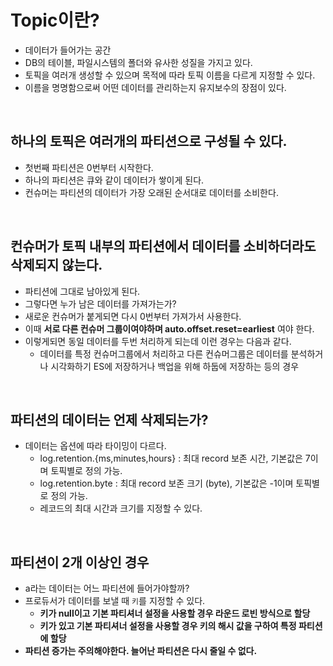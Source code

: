 # Topic이란?
- 데이터가 들어가는 공간
- DB의 테이블, 파일시스템의 폴더와 유사한 성질을 가지고 있다.
- 토픽을 여러개 생성할 수 있으며 목적에 따라 토픽 이름을 다르게 지정할 수 있다.
- 이름을 명명함으로써 어떤 데이터를 관리하는지 유지보수의 장점이 있다.

<br>

## 하나의 토픽은 여러개의 파티션으로 구성될 수 있다.
- 첫번째 파티션은 0번부터 시작한다.
- 하나의 파티션은 큐와 같이 데이터가 쌓이게 된다.
- 컨슈머는 파티션의 데이터가 가장 오래된 순서대로 데이터를 소비한다.

<br>

## 컨슈머가 토픽 내부의 파티션에서 데이터를 소비하더라도 삭제되지 않는다.
- 파티션에 그대로 남아있게 된다.
- 그렇다면 누가 남은 데이터를 가져가는가?
- 새로운 컨슈머가 붙게되면 다시 0번부터 가져가서 사용한다.
- 이때 **서로 다른 컨슈머 그룹이여야하며 auto.offset.reset=earliest** 여야 한다.
- 이렇게되면 동일 데이터를 두번 처리하게 되는데 이런 경우는 다음과 같다.
  - 데이터를 특정 컨슈머그룹에서 처리하고 다른 컨슈머그룹은 데이터를 분석하거나 시각화하기 ES에 저장하거나 백업을 위해 하둡에 저장하는 등의 경우

<br>

## 파티션의 데이터는 언제 삭제되는가?
- 데이터는 옵션에 따라 타이밍이 다르다.
  - log.retention.{ms,minutes,hours} : 최대 record 보존 시간, 기본값은 7이며 토픽별로 정의 가능.
  - log.retention.byte : 최대 record 보존 크기 (byte), 기본값은 -1이며 토픽별로 정의 가능.
  - 레코드의 최대 시간과 크기를 지정할 수 있다.

<br>

## 파티션이 2개 이상인 경우
- a라는 데이터는 어느 파티션에 들어가야할까?
- 프로듀서가 데이터를 보낼 때 `키`를 지정할 수 있다.
  - **키가 null이고 기본 파티셔너 설정을 사용할 경우 라운드 로빈 방식으로 할당**
  - **키가 있고 기본 파티셔너 설정을 사용할 경우 키의 해시 값을 구하여 특정 파티션에 할당**
- **파티션 증가는 주의해야한다. 늘어난 파티션은 다시 줄일 수 없다.**
